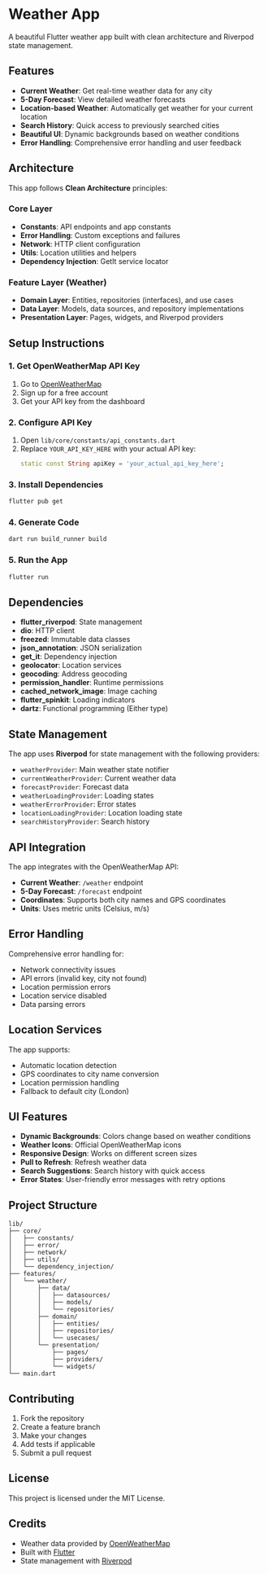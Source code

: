 # Weather App

A beautiful Flutter weather app built with clean architecture and Riverpod state management.

## Features

- **Current Weather**: Get real-time weather data for any city
- **5-Day Forecast**: View detailed weather forecasts
- **Location-based Weather**: Automatically get weather for your current location
- **Search History**: Quick access to previously searched cities
- **Beautiful UI**: Dynamic backgrounds based on weather conditions
- **Error Handling**: Comprehensive error handling and user feedback

## Architecture

This app follows **Clean Architecture** principles:

### Core Layer

- **Constants**: API endpoints and app constants
- **Error Handling**: Custom exceptions and failures
- **Network**: HTTP client configuration
- **Utils**: Location utilities and helpers
- **Dependency Injection**: GetIt service locator

### Feature Layer (Weather)

- **Domain Layer**: Entities, repositories (interfaces), and use cases
- **Data Layer**: Models, data sources, and repository implementations
- **Presentation Layer**: Pages, widgets, and Riverpod providers

## Setup Instructions

### 1. Get OpenWeatherMap API Key

1. Go to [OpenWeatherMap](https://openweathermap.org/api)
2. Sign up for a free account
3. Get your API key from the dashboard

### 2. Configure API Key

1. Open `lib/core/constants/api_constants.dart`
2. Replace `YOUR_API_KEY_HERE` with your actual API key:
   ```dart
   static const String apiKey = 'your_actual_api_key_here';
   ```

### 3. Install Dependencies

```bash
flutter pub get
```

### 4. Generate Code

```bash
dart run build_runner build
```

### 5. Run the App

```bash
flutter run
```

## Dependencies

- **flutter_riverpod**: State management
- **dio**: HTTP client
- **freezed**: Immutable data classes
- **json_annotation**: JSON serialization
- **get_it**: Dependency injection
- **geolocator**: Location services
- **geocoding**: Address geocoding
- **permission_handler**: Runtime permissions
- **cached_network_image**: Image caching
- **flutter_spinkit**: Loading indicators
- **dartz**: Functional programming (Either type)

## State Management

The app uses **Riverpod** for state management with the following providers:

- `weatherProvider`: Main weather state notifier
- `currentWeatherProvider`: Current weather data
- `forecastProvider`: Forecast data
- `weatherLoadingProvider`: Loading states
- `weatherErrorProvider`: Error states
- `locationLoadingProvider`: Location loading state
- `searchHistoryProvider`: Search history

## API Integration

The app integrates with the OpenWeatherMap API:

- **Current Weather**: `/weather` endpoint
- **5-Day Forecast**: `/forecast` endpoint
- **Coordinates**: Supports both city names and GPS coordinates
- **Units**: Uses metric units (Celsius, m/s)

## Error Handling

Comprehensive error handling for:

- Network connectivity issues
- API errors (invalid key, city not found)
- Location permission errors
- Location service disabled
- Data parsing errors

## Location Services

The app supports:

- Automatic location detection
- GPS coordinates to city name conversion
- Location permission handling
- Fallback to default city (London)

## UI Features

- **Dynamic Backgrounds**: Colors change based on weather conditions
- **Weather Icons**: Official OpenWeatherMap icons
- **Responsive Design**: Works on different screen sizes
- **Pull to Refresh**: Refresh weather data
- **Search Suggestions**: Search history with quick access
- **Error States**: User-friendly error messages with retry options

## Project Structure

```
lib/
├── core/
│   ├── constants/
│   ├── error/
│   ├── network/
│   ├── utils/
│   └── dependency_injection/
├── features/
│   └── weather/
│       ├── data/
│       │   ├── datasources/
│       │   ├── models/
│       │   └── repositories/
│       ├── domain/
│       │   ├── entities/
│       │   ├── repositories/
│       │   └── usecases/
│       └── presentation/
│           ├── pages/
│           ├── providers/
│           └── widgets/
└── main.dart
```

## Contributing

1. Fork the repository
2. Create a feature branch
3. Make your changes
4. Add tests if applicable
5. Submit a pull request

## License

This project is licensed under the MIT License.

## Credits

- Weather data provided by [OpenWeatherMap](https://openweathermap.org/)
- Built with [Flutter](https://flutter.dev/)
- State management with [Riverpod](https://riverpod.dev/)
